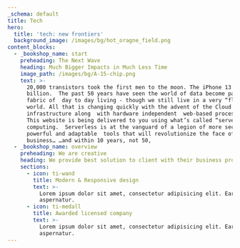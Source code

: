 ```yaml
---
_schema: default
title: Tech
hero:
  title: 'tech: new frontiers'
  background_image: /images/bg/hot_oragne_field.png
content_blocks:
  - _bookshop_name: start
    preheading: The Next Wave
    heading: Much Bigger Impacts in Much Less Time
    image_path: /images/bg/A-15-chip.png
    text: >-
      20,000 transistors took the first men to the moon. The iPhone 13 has 15
      billion.  The past 50 years have seen the world of data become part of the
      fabric of  day to day living - though we still live in a very “flat”
      world. All that is changing quickly with the advent of the Cloud
      infrastructure along  with hardware independent  web-based processing. 
      This website is being delivered to you using what’s called “serverless”
      computing.  Serverless is at the vanguard of a legion of more secure,
      powerful and adaptable  tools that will revolutionize the face of
      business… …and within 10 years, not 50,
  - _bookshop_name: overview
    preheading: We are creative
    heading: We provide best solution to client with their business problem
    sections:
      - icon: ti-wand
        title: Modern & Responsive design
        text: >-
          Lorem ipsum dolor sit amet, consectetur adipisicing elit. Earum,
          aspernatur.
      - icon: ti-medall
        title: Awarded licensed company
        text: >-
          Lorem ipsum dolor sit amet, consectetur adipisicing elit. Earum,
          aspernatur.
---
```


